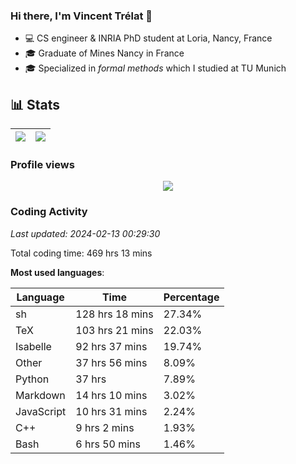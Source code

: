 ### Hi there, I'm Vincent Trélat 👋

-   💻 CS engineer & INRIA PhD student at Loria, Nancy, France
-   🎓 Graduate of Mines Nancy in France
-   🎓 Specialized in _formal methods_ which I studied at TU Munich

## 📊 **Stats**

| <img align="center" src="https://readme-stats.clckblog.space/api?username=VTrelat&show_icons=true&include_all_commits=true&theme=tokyonight&hide_border=true" /> | <img align="center" src="https://readme-stats.clckblog.space/api/top-langs/?username=VTrelat&layout=compact&theme=tokyonight&hide_border=true" /> |
| ---------------------------------------------------------------------------------------------------------------------------------------------------------------- | ------------------------------------------------------------------------------------------------------------------------------------------------- |

### Profile views

<p align="center">
 <img src="https://profile-counter.glitch.me/VTrelat/count.svg" />
</p>

<!--automations-->
### Coding Activity
_Last updated: 2024-02-13 00:29:30_

Total coding time: 469 hrs 13 mins

**Most used languages**:

| Language | Time | Percentage |
| ------------- | ------------- | ------------- |
| sh | 128 hrs 18 mins | 27.34% |
| TeX | 103 hrs 21 mins | 22.03% |
| Isabelle | 92 hrs 37 mins | 19.74% |
| Other | 37 hrs 56 mins | 8.09% |
| Python | 37 hrs | 7.89% |
| Markdown | 14 hrs 10 mins | 3.02% |
| JavaScript | 10 hrs 31 mins | 2.24% |
| C++ | 9 hrs 2 mins | 1.93% |
| Bash | 6 hrs 50 mins | 1.46% |

